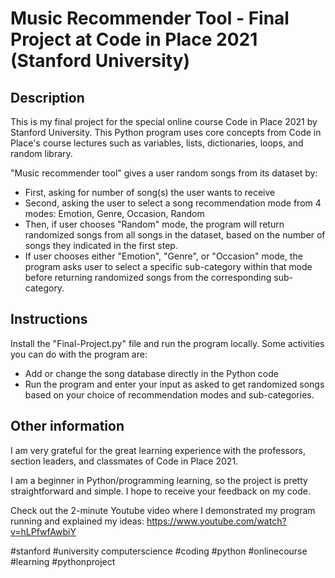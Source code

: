 # Music Recommender Tool - Final Project at Code in Place 2021 (Stanford University)

## Description
This is my final project for the special online course Code in Place 2021 by Stanford University. This Python program uses core concepts from Code in Place's course lectures such as variables, lists, dictionaries, loops, and random library.

"Music recommender tool" gives a user random songs from its dataset by:
- First, asking for number of song(s) the user wants to receive
- Second, asking the user to select a song recommendation mode from 4 modes: Emotion, Genre, Occasion, Random
- Then, if user chooses "Random" mode, the program will return randomized songs from all songs in the dataset, based on the number of songs they indicated in the first step.
- If user chooses either "Emotion", "Genre", or "Occasion" mode, the program asks user to select a specific sub-category within that mode before returning randomized songs from the corresponding sub-category.

## Instructions
Install the "Final-Project.py" file and run the program locally. Some activities you can do with the program are:
- Add or change the song database directly in the Python code
- Run the program and enter your input as asked to get randomized songs based on your choice of recommendation modes and sub-categories.

## Other information
I am very grateful for the great learning experience with the professors, section leaders, and classmates of Code in Place 2021.

I am a beginner in Python/programming learning, so the project is pretty straightforward and simple. I hope to receive your feedback on my code.

Check out the 2-minute Youtube video where I demonstrated my program running and explained my ideas: https://www.youtube.com/watch?v=hLPfwfAwbiY

#stanford #university computerscience #coding #python #onlinecourse #learning #pythonproject
